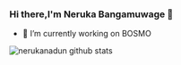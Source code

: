 ### Hi there,I'm Neruka Bangamuwage 👋



- 🔭 I’m currently working on BOSMO

![nerukanadun github stats](https://github-readme-stats.vercel.app/api?username=nerukanadun&show_icons=true&theme=radical)

<!--![Top Languages](https://github-readme-stats.vercel.app/api/top-langs/?username=nerukanadun&layout=compact)-->
